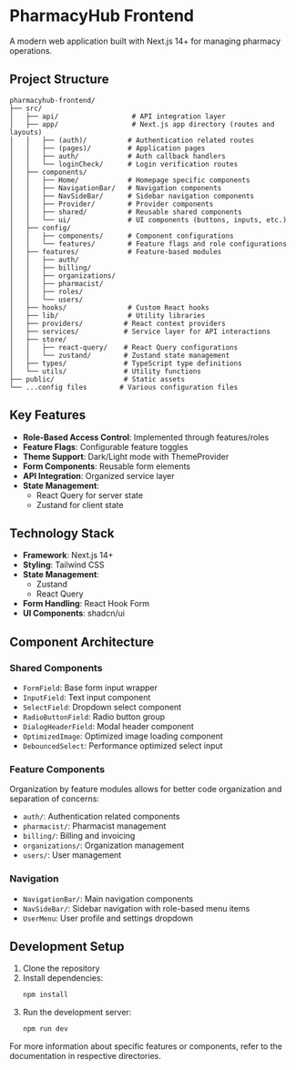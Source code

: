 # PharmacyHub Frontend

A modern web application built with Next.js 14+ for managing pharmacy operations.

## Project Structure

```
pharmacyhub-frontend/
├── src/
│   ├── api/                  # API integration layer
│   ├── app/                  # Next.js app directory (routes and layouts)
│   │   ├── (auth)/          # Authentication related routes
│   │   ├── (pages)/         # Application pages
│   │   ├── auth/            # Auth callback handlers
│   │   └── loginCheck/      # Login verification routes
│   ├── components/          
│   │   ├── Home/            # Homepage specific components
│   │   ├── NavigationBar/   # Navigation components
│   │   ├── NavSideBar/      # Sidebar navigation components
│   │   ├── Provider/        # Provider components
│   │   ├── shared/          # Reusable shared components
│   │   └── ui/              # UI components (buttons, inputs, etc.)
│   ├── config/              
│   │   ├── components/      # Component configurations
│   │   └── features/        # Feature flags and role configurations
│   ├── features/            # Feature-based modules
│   │   ├── auth/           
│   │   ├── billing/
│   │   ├── organizations/
│   │   ├── pharmacist/
│   │   ├── roles/
│   │   └── users/
│   ├── hooks/               # Custom React hooks
│   ├── lib/                 # Utility libraries
│   ├── providers/          # React context providers
│   ├── services/           # Service layer for API interactions
│   ├── store/             
│   │   ├── react-query/    # React Query configurations
│   │   └── zustand/        # Zustand state management
│   ├── types/              # TypeScript type definitions
│   └── utils/              # Utility functions
├── public/                 # Static assets
└── ...config files        # Various configuration files
```

## Key Features

- **Role-Based Access Control**: Implemented through features/roles
- **Feature Flags**: Configurable feature toggles
- **Theme Support**: Dark/Light mode with ThemeProvider
- **Form Components**: Reusable form elements
- **API Integration**: Organized service layer
- **State Management**: 
  - React Query for server state
  - Zustand for client state

## Technology Stack

- **Framework**: Next.js 14+
- **Styling**: Tailwind CSS
- **State Management**: 
  - Zustand
  - React Query
- **Form Handling**: React Hook Form
- **UI Components**: shadcn/ui

## Component Architecture

### Shared Components
- `FormField`: Base form input wrapper
- `InputField`: Text input component
- `SelectField`: Dropdown select component
- `RadioButtonField`: Radio button group
- `DialogHeaderField`: Modal header component
- `OptimizedImage`: Optimized image loading component
- `DebouncedSelect`: Performance optimized select input

### Feature Components
Organization by feature modules allows for better code organization and separation of concerns:
- `auth/`: Authentication related components
- `pharmacist/`: Pharmacist management
- `billing/`: Billing and invoicing
- `organizations/`: Organization management
- `users/`: User management

### Navigation
- `NavigationBar/`: Main navigation components
- `NavSideBar/`: Sidebar navigation with role-based menu items
- `UserMenu`: User profile and settings dropdown

## Development Setup

1. Clone the repository
2. Install dependencies:
   ```bash
   npm install
   ```
3. Run the development server:
   ```bash
   npm run dev
   ```

For more information about specific features or components, refer to the documentation in respective directories.
